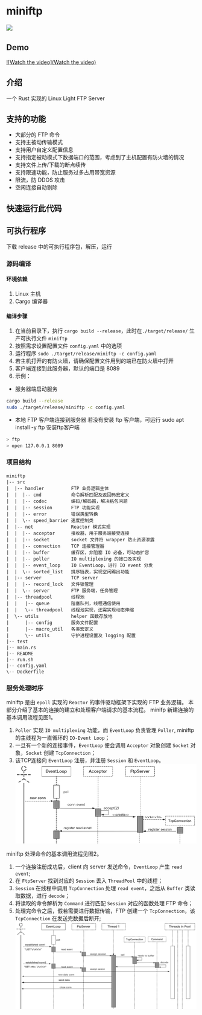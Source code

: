# miniftp

![](https://github.com/wangAlpha/miniftp/workflows/Rust/badge.svg)

## Demo
[![Watch the video](Watch the video)](https://user-images.githubusercontent.com/14357954/181453521-e470cf50-4a37-4b3d-afe8-cc08f7353eca.mp4)

## 介绍

一个 Rust 实现的 Linux Light FTP Server

## 支持的功能

- 大部分的 FTP 命令
- 支持主被动传输模式
- 支持用户自定义配置信息
- 支持指定被动模式下数据端口的范围，考虑到了主机配置有防火墙的情况
- 支持文件上传/下载的断点续传
- 支持限速功能，防止服务过多占用带宽资源
- 限流，防 DDOS 攻击
- 空闲连接自动剔除

## 快速运行此代码
## 可执行程序
下载 release 中的可执行程序包，解压，运行

### 源码编译

#### 环境依赖
1. Linux 主机
2. Cargo 编译器


#### 编译步骤

1. 在当前目录下，执行 `cargo build --release`，此时在`./target/release/` 生产可执行文件 `miniftp`
2. 按照需求设置配置文件 `config.yaml` 中的选项
3. 运行程序 `sudo ./target/release/miniftp -c config.yaml`
4. 若主机打开的有防火墙，请确保配置文件用到的端已在防火墙中打开
5. 客户端连接到此服务器，默认的端口是 8089
6. 示例：
 - 服务器端启动服务
 ```bash
 cargo build --release
 sudo ./target/release/miniftp -c config.yaml
 ```
 - 本地 FTP 客户端连接到服务器 若没有安装 ftp 客户端，可运行 sudo apt install -y ftp 安装ftp客户端
 ```bash
 > ftp
 > open 127.0.0.1 8089
 ```

### 项目结构

```
miniftp
|-- src
|  |-- handler          FTP 业务逻辑主体
|  |  |-- cmd           命令解析匹配及返回码宏定义
|  |  |-- codec         编码/解码器，解决粘包问题
|  |  |-- session       FTP 功能实现
|  |  |-- error         错误类型转换
|  |  \-- speed_barrier 速度控制类
|  |-- net              Reactor 模式实现
|  |  |-- acceptor      接收器，用于服务端接受连接
|  |  |-- socket        socket 文件符 wrapper 防止资源泄露
|  |  |-- connection    TCP 连接管理器
|  |  |-- buffer        缓存区，非阻塞 IO 必备，可动态扩容
|  |  |-- poller        IO multiplexing 的接口及实现
|  |  |-- event_loop    IO EventLoop，进行 IO event 分发
|  |  \-- sorted_list   排序链表，实现空闲踢出功能
|  |-- server           TCP server
|  |  |-- record_lock   文件锁管理
|  |  \-- server        FTP 服务端，任务管理
|  |-- threadpool       线程池
|  |   |-- queue        阻塞队列，线程通信使用
|  |   \-- threadpool   线程池实现，还需实现动态伸缩
|  \-- utils            helper 函数存放地
|      |-- config       服务文件配置
|      |-- macro_util   各类宏定义
|      \-- utils        守护进程设置及 logging 配置
|-- test
|-- main.rs
|-- README
|-- run.sh
|-- config.yaml
\-- Dockerfile
```

### 服务处理时序
  miniftp 是由 `epoll` 实现的 `Reactor` 的事件驱动框架下实现的 FTP 业务逻辑。
  本部分介绍了基本的连接的建立和处理客户端请求的基本流程。
  minifp 新建连接的基本调用流程见图1。
  1. `Poller` 实现 `IO multiplexing` 功能，而 `EventLoop` 负责管理 `Poller`, miniftp 的主线程为一直循环的 `IO-Event Loop`；
  2. 一旦有一个新的连接事件，`EventLoop` 便会调用 `Acceptor` 对象创建 `Socket` 对象，`Socket` 创建 `TcpConnection`；
  3. 该TCP连接向 `EventLoop` 注册，并注册 `Session` 和 `EventLoop`。
  ![图1](images/create_conn.png)

  miniftp 处理命令的基本调用流程见图2。
  1. 一个连接注册成功后，client 向 server 发送命令，`EventLoop` 产生 `read event`;
  2. 在 `FtpServer` 找到对应的 `Session` 丢入 `ThreadPool` 中的线程；
  3. `Session` 在线程中调用 `TcpConnection` 处理 `read event`，之后从 `Buffer` 类读取数据，进行 `decode`；
  4. 将读取的命令解析为 `Command` 进行匹配 `Session` 对应的函数处理 FTP 命令；
  5. 处理完命令之后，假若需要进行数据传输，FTP 创建一个 `TcpConnection`，该 `TcpConnection` 在发送完数据后断开;
  ![图2](images/cmd_request.png)
